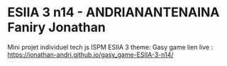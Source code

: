 # ESIIA 3 n14 - ANDRIANANTENAINA Faniry Jonathan
Mini projet individuel tech js ISPM ESIIA 3 theme: Gasy game
lien live : https://jonathan-andri.github.io/gasy_game-ESIIA-3-n14/
